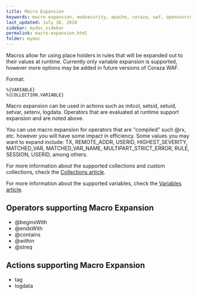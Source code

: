 ```yaml
---
title: Macro Expansion
keywords: macro expansion, modsecurity, apache, coraza, waf, opensource
last_updated: July 16, 2020
sidebar: mydoc_sidebar
permalink: macro-expansion.html
folder: mydoc
---
```


Macros allow for using place holders in rules that will be expanded out to their values at runtime. Currently only variable expansion is supported, however more options may be added in future versions of Coraza WAF.

Format:
```
%{VARIABLE}
%{COLLECTION.VARIABLE}
```

Macro expansion can be used in actions such as initcol, setsid, setuid, setvar, setenv, logdata. Operators that are evaluated at runtime support expansion and are noted above. 

You can use macro expansion for operators that are "compiled" such @rx, etc. however you will have some impact in efficiency.
Some values you may want to expand include: TX, REMOTE_ADDR, USERID, HIGHEST_SEVERITY, MATCHED_VAR, MATCHED_VAR_NAME, MULTIPART_STRICT_ERROR, RULE, SESSION, USERID, among others.

For more information about the supported collections and custom collections, check the [Collections article](#).

For more information about the supported variables, check the [Variables article](#).

## Operators supporting Macro Expansion

* @beginsWith
* @endsWith
* @contains
* @within 
* @streq

## Actions supporting Macro Expansion

* tag
* logdata

